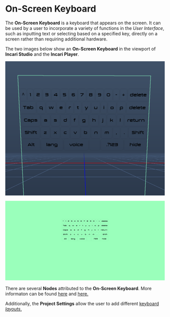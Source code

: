 # On-Screen Keyboard

The **On-Screen Keyboard** is a keyboard that appears on the screen. It can be used by a user to incorporate a variety of functions in the _User Interface_, such as inputting text or selecting based on a specified key, directly on a screen rather than requiring additional hardware.

The two images below show an **On-Screen Keyboard** in the viewport of **Incari Studio** and the **Incari Player**.

![On-Screen Keyboard in the Viewport.](<../../../.gitbook/assets/onscreenkeyboardsceneoutliner - Copy.png>)

![On-Screen Keyboard in the Incari Player.](<../../../.gitbook/assets/onscreenkeyboardplayer - Copy.png>)

There are several **Nodes** attributed to the **On-Screen Keyboard**. More informaton can be found [here](../../../toolbox/incari/on-screenkeyboard/) and [here.](../../../toolbox/events/on-screenkeyboard/)

Additionally, the **Project Settings** allow the user to add different [keyboard _layouts_.](../../../modules/project-settings/keyboard.md)
